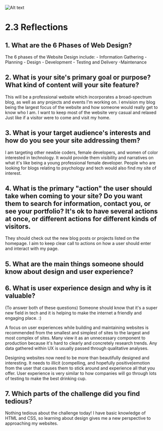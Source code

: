 ![Alt text](imgs/sitemp.png "Optional title")
# 2.3 Reflections

## 1. What are the 6 Phases of Web Design?
The 6 phases of the Website Design include: 
	- Information Gathering
	- Planning
	- Design
	- Development
	- Testing and Delivery
	-Maintenance

## 2. What is your site's primary goal or purpose? What kind of content will your site feature?
This will be a professional website which incorporates a broad-spectrum blog, as well as any projects and events I'm working on. I envision my blog being the largest focus of the website and how someone would really get to know who I am. 
I want to keep most of the website very casual and relaxed Just like if a visitor were to come and visit my home. 

## 3. What is your target audience's interests and how do you see your site addressing them?
I am targeting other newbie coders, female developers, and women of color interested in technology. It would provide them visibility and narratives on what it's like being a young professional female developer. People who are looking for blogs relating to psychology and tech would also find my site of interest. 

## 4. What is the primary "action" the user should take when coming to your site? Do you want them to search for information, contact you, or see your portfolio? It's ok to have several actions at once, or different actions for different kinds of visitors.
They should check out the new blog posts or projects listed on the homepage. I aim to keep clear call to actions on how a user should enter and interact with my page. 


## 5. What are the main things someone should know about design and user experience?
## 6. What is user experience design and why is it valuable? 
(To answer both of these questions)
Someone should know that it's a super new field in tech and it is helping to make the internet a friendly and engaging place. :) 

A focus on user experiences while building and maintaining websites is recommended from the smallest and simplest of sites to the largest and most complex of sites. Many view it as an unnecessary component to production because it's hard to clearly and concretely research trends. Any data gathered within UX is usually passed through qualitative analyses. 

Designing websites now need to be more than beautifully designed and interesting. It needs to illicit (compelling, and hopefully positive)emotion from the user that causes them to stick around and experience all that you offer. User experience is very similar to how companies will go through lots of testing to make the best drinking cup. 

## 7. Which parts of the challenge did you find tedious?
Nothing tedious about the challenge today! I have basic knowledge of HTML and CSS, so learning about design gives me a new perspective to approaching my websites. 